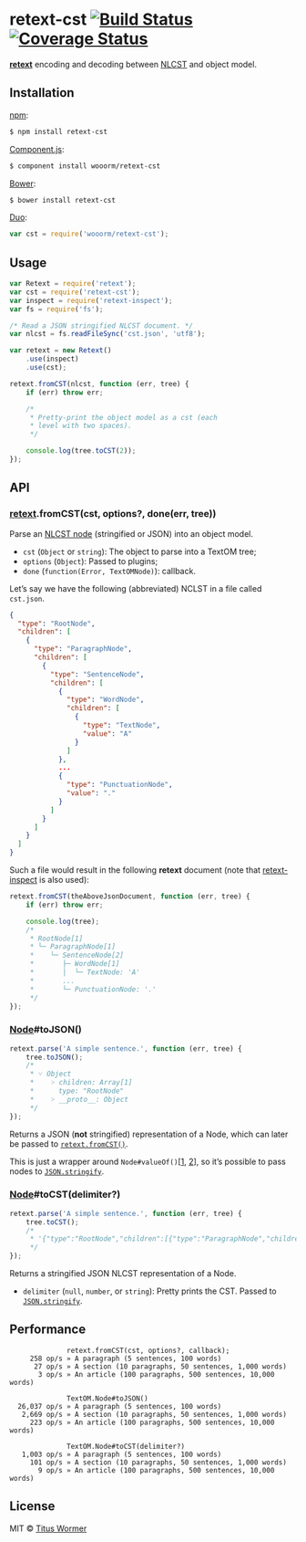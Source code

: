 # retext-cst [![Build Status](https://img.shields.io/travis/wooorm/retext-cst.svg?style=flat)](https://travis-ci.org/wooorm/retext-cst) [![Coverage Status](https://img.shields.io/coveralls/wooorm/retext-cst.svg?style=flat)](https://coveralls.io/r/wooorm/retext-cst?branch=master)

**[retext](https://github.com/wooorm/retext "Retext")** encoding and decoding between [NLCST](https://github.com/wooorm/nlcst) and object model.

## Installation

[npm](https://docs.npmjs.com/cli/install):

```bash
$ npm install retext-cst
```

[Component.js](https://github.com/componentjs/component):

```bash
$ component install wooorm/retext-cst
```

[Bower](http://bower.io/#install-packages):

```bash
$ bower install retext-cst
```

[Duo](http://duojs.org/#getting-started):

```javascript
var cst = require('wooorm/retext-cst');
```

## Usage

```javascript
var Retext = require('retext');
var cst = require('retext-cst');
var inspect = require('retext-inspect');
var fs = require('fs');

/* Read a JSON stringified NLCST document. */
var nlcst = fs.readFileSync('cst.json', 'utf8');

var retext = new Retext()
    .use(inspect)
    .use(cst);

retext.fromCST(nlcst, function (err, tree) {
    if (err) throw err;

    /*
     * Pretty-print the object model as a cst (each
     * level with two spaces).
     */

    console.log(tree.toCST(2));
});
```

## API

### [retext](https://github.com/wooorm/retext#retextparser).fromCST(cst, options?, done(err, tree))

Parse an [NLCST node](https://github.com/wooorm/nlcst#node) (stringified or JSON) into an object model.

- `cst` (`Object` or `string`): The object to parse into a TextOM tree;
- `options` (`Object`): Passed to plugins;
- `done` (`function(Error, TextOMNode)`): callback.

Let’s say we have the following (abbreviated) NCLST in a file called `cst.json`.

```json
{
  "type": "RootNode",
  "children": [
    {
      "type": "ParagraphNode",
      "children": [
        {
          "type": "SentenceNode",
          "children": [
            {
              "type": "WordNode",
              "children": [
                {
                  "type": "TextNode",
                  "value": "A"
                }
              ]
            },
            ...
            {
              "type": "PunctuationNode",
              "value": "."
            }
          ]
        }
      ]
    }
  ]
}
```

Such a file would result in the following **retext** document (note that [retext-inspect](https://github.com/wooorm/retext-inspect) is also used):

```javascript
retext.fromCST(theAboveJsonDocument, function (err, tree) {
    if (err) throw err;

    console.log(tree);
    /*
     * RootNode[1]
     * └─ ParagraphNode[1]
     *    └─ SentenceNode[2]
     *       ├─ WordNode[1]
     *       │  └─ TextNode: 'A'
     *       ...
     *       └─ PunctuationNode: '.'
     */
});
```

### [Node](https://github.com/wooorm/textom#textomnode-nlcstnode)#toJSON()

```javascript
retext.parse('A simple sentence.', function (err, tree) {
    tree.toJSON();
    /*
     * ˅ Object
     *    ˃ children: Array[1]
     *      type: "RootNode"
     *    ˃ __proto__: Object
     */
});
```

Returns a JSON (**not** stringified) representation of a Node, which can later be passed to [`retext.fromCST()`](#retextfromcstcst).

This is just a wrapper around `Node#valueOf()`[[1](https://github.com/wooorm/textom#textomparentvalueof), [2](https://github.com/wooorm/textom#textomtextvalueof)], so it’s possible to pass nodes to [`JSON.stringify`](https://developer.mozilla.org/en-US/docs/Web/JavaScript/Reference/Global_Objects/JSON/stringify#toJSON_behavior).

### [Node](https://github.com/wooorm/textom#textomnode-nlcstnode)#toCST(delimiter?)

```javascript
retext.parse('A simple sentence.', function (err, tree) {
    tree.toCST();
    /*
     * '{"type":"RootNode","children":[{"type":"ParagraphNode","children":[{"type":"SentenceNode","children":[{"type":"WordNode","children":[{"type":"TextNode","value":"A"}]},{"type":"WhiteSpaceNode","value":" "},{"type":"WordNode","children":[{"type":"TextNode","value":"simple"}]},{"type":"WhiteSpaceNode","value":" "},{"type":"WordNode","children":[{"type":"TextNode","value":"sentence"}]},{"type":"PunctuationNode","value":"."}]}]}]}'
     */
});
```

Returns a stringified JSON NLCST representation of a Node.

- `delimiter` (`null`, `number`, or `string`): Pretty prints the CST. Passed to [`JSON.stringify`](https://developer.mozilla.org/en-US/docs/Web/JavaScript/Reference/Global_Objects/JSON/stringify#space_argument).

## Performance

```text
              retext.fromCST(cst, options?, callback);
     258 op/s » A paragraph (5 sentences, 100 words)
      27 op/s » A section (10 paragraphs, 50 sentences, 1,000 words)
       3 op/s » An article (100 paragraphs, 500 sentences, 10,000 words)

              TextOM.Node#toJSON()
  26,037 op/s » A paragraph (5 sentences, 100 words)
   2,669 op/s » A section (10 paragraphs, 50 sentences, 1,000 words)
     223 op/s » An article (100 paragraphs, 500 sentences, 10,000 words)

              TextOM.Node#toCST(delimiter?)
   1,003 op/s » A paragraph (5 sentences, 100 words)
     101 op/s » A section (10 paragraphs, 50 sentences, 1,000 words)
       9 op/s » An article (100 paragraphs, 500 sentences, 10,000 words)
```

## License

MIT © [Titus Wormer](http://wooorm.com)
